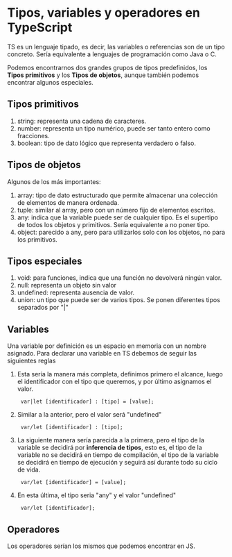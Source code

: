# Tipos, variables y operadores en TypeScript

TS es un lenguaje tipado, es decir, las variables o referencias son de un tipo concreto. Sería equivalente a lenguajes de programación como Java o C.

Podemos encontrarnos dos grandes grupos de tipos predefinidos, los <b>Tipos primitivos</b> y los <b>Tipos de objetos</b>, aunque también podemos encontrar algunos especiales.

## Tipos primitivos

1. string: representa una cadena de caracteres.
2. number: representa un tipo numérico, puede ser tanto entero como fracciones.
3. boolean: tipo de dato lógico que representa verdadero o falso.

## Tipos de objetos

Algunos de los más importantes:

1. array: tipo de dato estructurado que permite almacenar una colección de elementos de manera ordenada.
2. tuple: similar al array, pero con un número fijo de elementos escritos.
3. any: indica que la variable puede ser de cualquier tipo. Es el supertipo de todos los objetos y primitivos. Sería equivalente a no poner tipo.
4. object: parecido a any, pero para utilizarlos solo con los objetos, no para los primitivos.

## Tipos especiales

1. void: para funciones, indica que una función no devolverá ningún valor.
2. null: representa un objeto sin valor
3. undefined: representa ausencia de valor.
4. union: un tipo que puede ser de varios tipos. Se ponen diferentes tipos separados por "|"

## Variables

Una variable por definición es un espacio en memoria con un nombre asignado. Para declarar una variable en TS debemos de seguir las siguientes reglas

1. Esta sería la manera más completa, definimos primero el alcance, luego el identificador con el tipo que queremos, y por último asignamos el valor.

        var|let [identificador] : [tipo] = [value];

2. Similar a la anterior, pero el valor será "undefined"

        var/let [identificador] : [tipo];

3. La siguiente manera sería parecida a la primera, pero el tipo de la variable se decidirá por <b>inferencia de tipos</b>, esto es, el tipo de la variable no se decidirá en tiempo de compilación, el tipo de la variable se decidirá en tiempo de ejecución y seguirá así durante todo su ciclo de vida.

        var/let [identificador] = [value];

4. En esta última, el tipo seria "any" y el valor "undefined"

        var/let [identificador];

## Operadores

Los operadores serían los mismos que podemos encontrar en JS.

